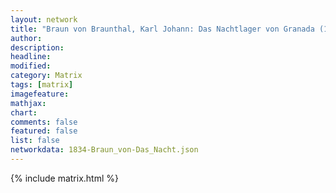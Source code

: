 ```yaml
---
layout: network
title: "Braun von Braunthal, Karl Johann: Das Nachtlager von Granada (1834)"
author:
description:
headline:
modified:
category: Matrix
tags: [matrix]
imagefeature: 
mathjax: 
chart: 
comments: false
featured: false
list: false
networkdata: 1834-Braun_von-Das_Nacht.json
---
```

{% include matrix.html %}
